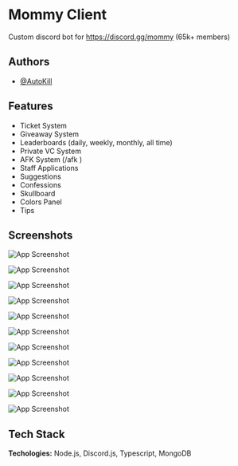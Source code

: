 
# Mommy Client

Custom discord bot for https://discord.gg/mommy (65k+ members)
## Authors

- [@AutoKill](https://www.github.com/autokill)
## Features

- Ticket System
- Giveaway System
- Leaderboards (daily, weekly, monthly, all time)
- Private VC System
- AFK System (/afk <reason>)
- Staff Applications
- Suggestions
- Confessions
- Skullboard
- Colors Panel
- Tips


## Screenshots

![App Screenshot](https://cdn.discordapp.com/attachments/1207497177912578128/1224300125766029372/ticket_panel.png?ex=661cfd58&is=660a8858&hm=2002cd7a8171a2234419c90f0f7786a08107321844dd7ca08a6a830f85c7e7de&)

![App Screenshot](https://cdn.discordapp.com/attachments/1207497177912578128/1226631300387967096/priv-vc.png?ex=6625786b&is=6613036b&hm=9c883b94fdbb653791acef531ff3fb34aa41ee09007a0b8beb97915ea5cf4413&)

![App Screenshot](https://cdn.discordapp.com/attachments/1207497177912578128/1224300123937570888/colors_panel.png?ex=661cfd57&is=660a8857&hm=3b22a20d825a60072fd8b3d19fb7beff0429717969666a72ac79cd097cb281d9&)

![App Screenshot](https://cdn.discordapp.com/attachments/1207497177912578128/1224300442532446208/lb_messages.png?ex=661cfda3&is=660a88a3&hm=e159088841b9ba08aec5c5bd088d52ea4baa73d67a0b0c75e6199fce543ffe4f&)

![App Screenshot](https://cdn.discordapp.com/attachments/1207497177912578128/1224300125279486033/ticket_logs.png?ex=661cfd58&is=660a8858&hm=611a13969ae2cc8f0c7d9c175a9bb94d470f421d06758944d748253a7e59d554&)

![App Screenshot](https://cdn.discordapp.com/attachments/1207497177912578128/1226631299796566106/gw.png?ex=6625786b&is=6613036b&hm=5490df8d0751acfcd92b45ca4904cac139e4d7dacc035e9d52f81488831d5369&)

![App Screenshot](https://cdn.discordapp.com/attachments/1207497177912578128/1224300124381904936/gw_ended.png?ex=661cfd58&is=660a8858&hm=75d89c6d4fce3a60462609e748ca43fa32d78dc5dd4355ddfa0a1243e6fb1541&)

![App Screenshot](https://cdn.discordapp.com/attachments/1207497177912578128/1226631300128178296/gw-command.png?ex=6625786b&is=6613036b&hm=442849f104f0702ecadd315ab8e7f905f3abf8da447ef5679e489a97d5e8e4d6&)

![App Screenshot](https://cdn.discordapp.com/attachments/1207497177912578128/1226631299544911954/afk-noti.png?ex=6625786b&is=6613036b&hm=c1213397780d443e1af3e054d662f0c15c7c2dd481d0c12dea31f46785e9b514&)

![App Screenshot](https://cdn.discordapp.com/attachments/1207497177912578128/1226631299264151655/afk.png?ex=6625786b&is=6613036b&hm=3a14a1b345e7f453480b69f71c711ef386b1a16c5818e08f05d49de70fca26c0&)

![App Screenshot](https://cdn.discordapp.com/attachments/1207497177912578128/1226631300702535881/skullboard.png?ex=6625786b&is=6613036b&hm=f775a4fbf264edb9eab2279ad5590562666714fff016bc2d50a87a15f19f3d4c&)


## Tech Stack

**Techologies:** Node.js, Discord.js, Typescript, MongoDB

